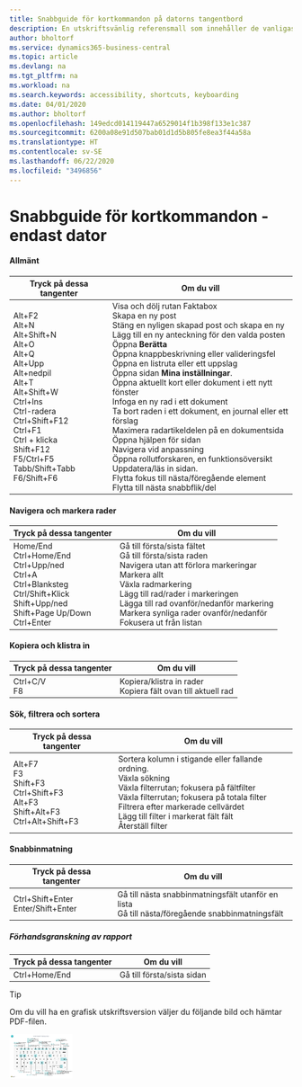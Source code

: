 ```yaml
---
title: Snabbguide för kortkommandon på datorns tangentbord
description: En utskriftsvänlig referensmall som innehåller de vanligaste kortkommandona endast för datoranvändare.
author: bholtorf
ms.service: dynamics365-business-central
ms.topic: article
ms.devlang: na
ms.tgt_pltfrm: na
ms.workload: na
ms.search.keywords: accessibility, shortcuts, keyboarding
ms.date: 04/01/2020
ms.author: bholtorf
ms.openlocfilehash: 149edcd014119447a6529014f1b398f133e1c387
ms.sourcegitcommit: 6200a08e91d507bab01d1d5b805fe8ea3f44a58a
ms.translationtype: HT
ms.contentlocale: sv-SE
ms.lasthandoff: 06/22/2020
ms.locfileid: "3496856"
---
```

# <a name="keyboard-quick-reference---pc-only"></a>Snabbguide för kortkommandon - endast dator

#### <a name="general"></a>Allmänt
|Tryck på dessa tangenter|Om du vill|  
|-|-|
|Alt+F2<br />Alt+N<br />Alt+Shift+N<br />Alt+O<br />Alt+Q<br />Alt+Upp<br />Alt+nedpil<br />Alt+T<br />Alt+Shift+W<br />Ctrl+Ins<br />Ctrl-radera<br />Ctrl+Shift+F12<br />Ctrl+F1<br />Ctrl + klicka<br />Shift+F12<br />F5/Ctrl+F5<br />Tabb/Shift+Tabb<br />F6/Shift+F6<br />|Visa och dölj rutan Faktabox<br />Skapa en ny post<br />Stäng en nyligen skapad post och skapa en ny<br />Lägg till en ny anteckning för den valda posten<br />Öppna **Berätta**<br />Öppna knappbeskrivning eller valideringsfel<br />Öppna en listruta eller ett uppslag<br />Öppna sidan **Mina inställningar**.<br />Öppna aktuellt kort eller dokument i ett nytt fönster<br />Infoga en ny rad i ett dokument<br />Ta bort raden i ett dokument, en journal eller ett förslag<br />Maximera radartikeldelen på en dokumentsida<br />Öppna hjälpen för sidan<br />Navigera vid anpassning<br />Öppna rollutforskaren, en funktionsöversikt<br />Uppdatera/läs in sidan.<br />Flytta fokus till nästa/föregående element<br />Flytta till nästa snabbflik/del|

#### <a name="navigate--select-rows"></a>Navigera och markera rader
|Tryck på dessa tangenter|Om du vill|
|-|-|
|Home/End<br />Ctrl+Home/End <br />Ctrl+Upp/ned<br />Ctrl+A <br />Ctrl+Blanksteg<br />Ctrl/Shift+Klick<br />Shift+Upp/ned<br />Shift+Page Up/Down<br />Ctrl+Enter|Gå till första/sista fältet<br />Gå till första/sista raden<br />Navigera utan att förlora markeringar<br />Markera allt<br />Växla radmarkering<br /> Lägg till rad/rader i markeringen<br />Lägga till rad ovanför/nedanför markering<br />Markera synliga rader ovanför/nedanför <br />Fokusera ut från listan|

#### <a name="copy--paste"></a>Kopiera och klistra in
|Tryck på dessa tangenter|Om du vill|
|-|-|
|Ctrl+C/V<br />F8|Kopiera/klistra in rader<br />Kopiera fält ovan till aktuell rad|

#### <a name="search-filter--sort"></a>Sök, filtrera och sortera
|Tryck på dessa tangenter|Om du vill|
|-|-|
|Alt+F7<br />F3<br />Shift+F3<br />Ctrl+Shift+F3<br />Alt+F3<br />Shift+Alt+F3<br />Ctrl+Alt+Shift+F3|Sortera kolumn i stigande eller fallande ordning.<br />Växla sökning<br />Växla filterrutan; fokusera på fältfilter<br />Växla filterrutan; fokusera på totala filter<br />Filtrera efter markerade cellvärdet<br />Lägg till filter i markerat fält fält<br />Återställ filter|

#### <a name="quick-entry"></a>Snabbinmatning
|Tryck på dessa tangenter|Om du vill|
|-|-|
|Ctrl+Shift+Enter<br />Enter/Shift+Enter|Gå till nästa snabbinmatningsfält utanför en lista<br />Gå till nästa/föregående snabbinmatningsfält|


##### <a name="report-preview"></a>Förhandsgranskning av rapport
|Tryck på dessa tangenter|Om du vill|
|-|-|
|Ctrl+Home/End|Gå till första/sista sidan|

> [!TIP]
> Om du vill ha en grafisk utskriftsversion väljer du följande bild och hämtar PDF-filen.
>
> [ ![](media/keyboard_shortcut_inline.png) ](media/keyboard_shortcuts.pdf "Ikon som öppnar en PDF-fil")
